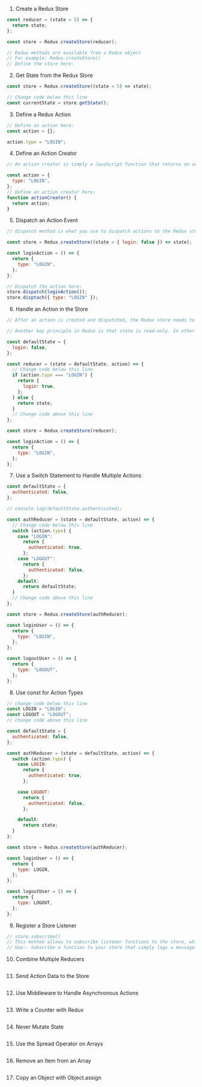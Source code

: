 1. Create a Redux Store

```jsx
const reducer = (state = 5) => {
  return state;
};

const store = Redux.createStore(reducer);

// Redux methods are available from a Redux object
// For example: Redux.createStore()
// Define the store here:
```

2. Get State from the Redux Store

```jsx
const store = Redux.createStore((state = 5) => state);

// Change code below this line
const currentState = store.getState();
```

3. Define a Redux Action

```jsx
// Define an action here:
const action = {};

action.type = "LOGIN";
```

4. Define an Action Creator

```jsx
// An action creator is simply a JavaScript function that returns an action. In other words, action creators create objects that represent action events.

const action = {
  type: "LOGIN",
};
// Define an action creator here:
function actionCreator() {
  return action;
}
```

5. Dispatch an Action Event

```jsx
// dispatch method is what you use to dispatch actions to the Redux store.

const store = Redux.createStore((state = { login: false }) => state);

const loginAction = () => {
  return {
    type: "LOGIN",
  };
};

// Dispatch the action here:
store.dispatch(loginAction());
store.disptach({ type: "LOGIN" });
```

6. Handle an Action in the Store

```jsx
// After an action is created and dispatched, the Redux store needs to know how to respond to that action. This is the job of a reducer function. Reducers in Redux are responsible for the state modifications that take place in response to actions.

// Another key principle in Redux is that state is read-only. In other words, the reducer function must always return a new copy of state and never modify state directly.

const defaultState = {
  login: false,
};

const reducer = (state = defaultState, action) => {
  // Change code below this line
  if (action.type === "LOGIN") {
    return {
      login: true,
    };
  } else {
    return state;
  }
  // Change code above this line
};

const store = Redux.createStore(reducer);

const loginAction = () => {
  return {
    type: "LOGIN",
  };
};
```

7. Use a Switch Statement to Handle Multiple Actions

```jsx
const defaultState = {
  authenticated: false,
};

// console.log(defaultState.authenticated);

const authReducer = (state = defaultState, action) => {
  // Change code below this line
  switch (action.type) {
    case "LOGIN":
      return {
        authenticated: true,
      };
    case "LOGOUT":
      return {
        authenticated: false,
      };
    default:
      return defaultState;
  }
  // Change code above this line
};

const store = Redux.createStore(authReducer);

const loginUser = () => {
  return {
    type: "LOGIN",
  };
};

const logoutUser = () => {
  return {
    type: "LOGOUT",
  };
};
```

8. Use const for Action Types

```jsx
// change code below this line
const LOGIN = "LOGIN";
const LOGOUT = "LOGOUT";
// change code above this line

const defaultState = {
  authenticated: false,
};

const authReducer = (state = defaultState, action) => {
  switch (action.type) {
    case LOGIN:
      return {
        authenticated: true,
      };

    case LOGOUT:
      return {
        authenticated: false,
      };

    default:
      return state;
  }
};

const store = Redux.createStore(authReducer);

const loginUser = () => {
  return {
    type: LOGIN,
  };
};

const logoutUser = () => {
  return {
    type: LOGOUT,
  };
};
```

9.  Register a Store Listener

```jsx
// store.subscribe()
// This method allows to subscribe listener functions to the store, which are called whenever an action is dispatched
// Use:- Subscribe a function to your store that simply logs a message every time an action is received and the store is updated.


```

10. Combine Multiple Reducers

```jsx

```

11. Send Action Data to the Store

```jsx

```

12. Use Middleware to Handle Asynchronous Actions

```jsx

```

13. Write a Counter with Redux

```jsx

```

14. Never Mutate State

```jsx

```

15. Use the Spread Operator on Arrays

```jsx

```

16. Remove an Item from an Array

```jsx

```

17. Copy an Object with Object.assign

```jsx

```
